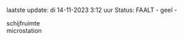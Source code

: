 laatste update: 
di 14-11-2023  3:12   uur 
Status: FAALT - geel - 
<div class="service Y">schijfruimte</div><div class="service Y">microstation</div>